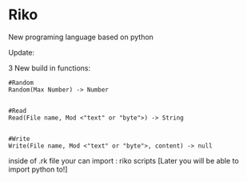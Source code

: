 # Riko
New programing language based on python

Update:

  3 New build in functions:
  
  
    #Random
    Random(Max Number) -> Number
    
    
    #Read
    Read(File name, Mod <"text" or "byte">) -> String
    
    
    #Write
    Write(File name, Mod <"text" or "byte">, content) -> null


inside of .rk file your can import : riko scripts [Later you will be able to import python to!]
